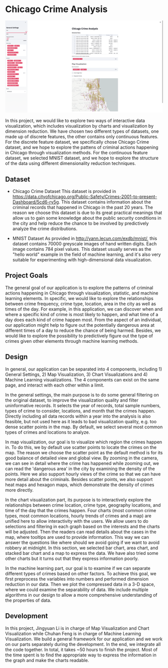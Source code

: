 # Chicago Crime Analysis

![A screenshot of your application. Could be a GIF.](main.png)

In this project, we would like to explore two ways of interactive data visualization, which includes visualization by charts and visualization by dimension reduction. We have chosen two different types of datasets, one made up of discrete features, the other contains only continuous features. For the discrete feature dataset, we specifically chose Chicago Crime dataset, and we hope to explore the pattens of criminal actions happening in Chicago through visualization methods. For the continuous feature dataset, we selected MNIST dataset, and we hope to explore the structure of the data using different dimensionality reduction techniques. 

## Dataset

* Chicago Crime Dataset
This dataset is provided in https://data.cityofchicago.org/Public-Safety/Crimes-2001-to-present-Dashboard/5cd6-ry5g. This dataset contains information about the criminal records that happened in Chicago in the past 20 years. The reason we choose this dataset is due to its great practical meanings that allow us to gain some knowledge about the public security conditions in the city and help reduce the chance to be involved by predictively analyze the crime distributions. 

* MNIST Dataset
As provided in http://yann.lecun.com/exdb/mnist/, this dataset contains 70000 greyscale images of hand written digits. Each image contains 784 pixel values. This dataset usually serves as the "hello world" example in the field of machine learning, and it's also very suitable for experimenting with high-dimensional data visualization. 

## Project Goals

The general goal of our application is to explore the patterns of criminal actions happening in Chicago through visualization, statistic, and machine learning elements. In specific, we would like to explore the relationships between crime frequency, crime type, location, area in the city as well as times of the day. For example, in this application, we can discover when and where a specific kind of crime is most likely to happen, and what time of a day does each kind of crime happen most. From the aspect of an individual, our application might help to figure out the potentially dangerous area at different times of a day to reduce the chance of being harmed. Besides, we would like to explore the possibility to predictively figure out the type of crimes given other elements through machine learning methods.

## Design

In general, our application can be separated into 4 components, including 1) General Settings, 2) Map Visualization, 3) Chart Visualizations and 4) Machine Learning visualizations. The 4 components can exist on the same page, and interact with each other within a limit. 

In the general settings, the main purpose is to do some general filtering on the original dataset, to improve the visualization quality and filter uninformative records. It selects the year of records, total sample numbers, types of crime to consider, locations, and month that the crimes happen. Directly including all data records within a year into the analysis is also feasible, but not used here as it leads to bad visualization quality, e.g. too dense scatter points in the map. By default, we select several most common types of crimes and locations to analyze.

In map visualization, our goal is to visualize which region the crimes happen in. To do this, we by default use scatter points to locate the crimes on the map. The reason we choose the scatter point as the default method is for its good balance of detailed view and global view. By zooming in the camera, we can see in detail where the crime has happened while zooming out, we can read the 'dangerous area' in the city by examining the density of the points. Here we also support hourly views of the crime so that we can have more detail about the criminals. Besides scatter points, we also support heat maps and hexagon maps, which demonstrate the density of crimes more directly.

In the chart visualization part, its purpose is to interactively explore the relationships between crime location, crime type, geography locations, and time of the day that the crimes happen. Four charts (most common crime types, most common locations, hourly trends of crimes and a map) are unified here to allow interactivity with the users. We allow users to do selections and filtering in each graph based on the interests and the charts will be adjusted. Then the readers can read details about the cases in the map, where tooltips are used to provide information. This way we can answer the questions like where should we avoid going if we want to avoid robbery at midnight. In this section, we selected bar chart, area chart, and stacked bar chart and a map to express the data. We have also tried some other charts but it turns out that they express information poorly. 

In the machine learning part, our goal is to examine if we can separate different types of crimes based on other factors. To achieve this goal, we first preprocess the variables into numbers and performed dimension reduction in our data. Then we plot the compressed data in a 3-D space, where we could examine the separability of data. We include multiple algorithms in our design to allow a more comprehensive understanding of the properties of data.

## Development

In this project, Jingyuan Li is in charge of Map Visualization and Chart Visualization while Chuhan Feng is in charge of Machine Learning Visualization. We build a general framework for our application and we work on our parts separately during the development. In the end, we integrate all the code together. In total, it takes ~50  hours to finish the project. Most of the time spent is to find the appropriate way to express the information in the graph and make the charts readable.